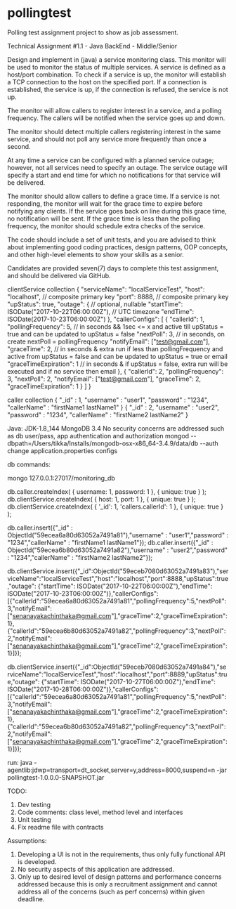 # pollingtest
Polling test assignment project to show as job assessment.

Technical Assignment #1.1 - Java BackEnd - Middle/Senior

Design and implement in (java) a service monitoring class. This monitor will be used to monitor the status of multiple services. A service is defined as a host/port combination. To check if a service is up, the monitor will establish a TCP connection to the host on the specified port. If a connection is established, the service is up, if the connection is refused, the service is not up.

The monitor will allow callers to register interest in a service, and a polling frequency. The callers will be notified when the service goes up and down.

The monitor should detect multiple callers registering interest in the same service, and should not poll any service more frequently than once a second.

At any time a service can be configured with a planned service outage; however, not all services need to specify an outage. The service outage will specify a start and end time for which no notifications for that service will be delivered.

The monitor should allow callers to define a grace time.  If a service is not responding, the monitor will wait for the grace time to expire before notifying any clients.  If the service goes back on line during this grace time, no notification will be sent.  If the grace time is less than the polling frequency, the monitor should schedule extra checks of the service.

 
The code should include a set of unit tests, and you are advised to think about implementing good coding practices, design patterns, OOP concepts, and other high-level elements to show your skills as a senior. 


Candidates are provided seven(7) days to complete this test assignment, and should be delivered via GitHub.

clientService collection
{
    "serviceName": "localServiceTest",
    "host": "localhost", // composite primary key
    "port": 8888, // composite primary key
    "upStatus": true,
    "outage": { // optional, nullable
    		"startTime": ISODate("2017-10-22T06:00:00Z"), // UTC timezone
    		"endTime": ISODate(2017-10-23T06:00:00Z")
	},
    "callerConfigs": [
        {
            "callerId": 1,
            "pollingFrequency": 5, // in seconds && 1sec <= x and active till upStatus = true and can be updated to upStatus = false
            "nextPoll": 3, // in seconds, on create nextPoll = pollingFrequency
            "notifyEmail": ["test@gmail.com"],
            "graceTime": 2, // in seconds & extra run if less than pollingFrequency and active from upStatus = false and can be updated to upStatus = true or email
            "graceTimeExpiration": 1 // in seconds & if upStatus = false, extra run will be executed and if no service then email
        },
        {
            "callerId": 2,
            "pollingFrequency": 3,
            "nextPoll": 2,
            "notifyEmail": ["test@gmail.com"],
            "graceTime": 2,
            "graceTimeExpiration": 1
        }
    ]
}

caller collection
{
	"_id" : 1,
	"username" : "user1",
	"password" : "1234",
	"callerName" : "firstName1 lastName1"
}
{
	"_id" : 2,
	"username" : "user2",
	"password" : "1234",
	"callerName" : "firstName2 lastName2"
}

Java: JDK-1.8_144
MongoDB 3.4
No security concerns are addressed such as db user/pass, app authentication and authorization
mongod --dbpath=/Users/tikka/Installs/mongodb-osx-x86_64-3.4.9/data/db --auth
change application.properties configs

db commands:

mongo 127.0.0.1:27017/monitoring_db

db.caller.createIndex( { username: 1, password: 1 }, { unique: true } );
db.clientService.createIndex( { host: 1, port: 1 }, { unique: true } );
db.clientService.createIndex( { '_id': 1, 'callers.callerId': 1 }, { unique: true } );

db.caller.insert({"_id" : ObjectId("59ecea6a80d63052a7491a81"),"username" : "user1","password" : "1234","callerName" : "firstName1 lastName1"});
db.caller.insert({"_id" : ObjectId("59ecea6b80d63052a7491a82"),"username" : "user2","password" : "1234","callerName" : "firstName2 lastName2"});

db.clientService.insert({"_id":ObjectId("59eceb7080d63052a7491a83"),"serviceName":"localServiceTest","host":"localhost","port":8888,"upStatus":true,"outage": {"startTime": ISODate("2017-10-22T06:00:00Z"),"endTime": ISODate("2017-10-23T06:00:00Z")},"callerConfigs":[{"callerId":"59ecea6a80d63052a7491a81","pollingFrequency":5,"nextPoll":3,"notifyEmail":["senanayakachinthaka@gmail.com"],"graceTime":2,"graceTimeExpiration":1},{"callerId":"59ecea6b80d63052a7491a82","pollingFrequency":3,"nextPoll":2,"notifyEmail":["senanayakachinthaka@gmail.com"],"graceTime":2,"graceTimeExpiration":1}]});

db.clientService.insert({"_id":ObjectId("59eceb7080d63052a7491a84"),"serviceName":"localServiceTest","host":"localhost","port":8889,"upStatus":true,"outage": {"startTime": ISODate("2017-10-27T06:00:00Z"),"endTime": ISODate("2017-10-28T06:00:00Z")},"callerConfigs":[{"callerId":"59ecea6a80d63052a7491a81","pollingFrequency":5,"nextPoll":3,"notifyEmail":["senanayakachinthaka@gmail.com"],"graceTime":2,"graceTimeExpiration":1},{"callerId":"59ecea6b80d63052a7491a82","pollingFrequency":3,"nextPoll":2,"notifyEmail":["senanayakachinthaka@gmail.com"],"graceTime":2,"graceTimeExpiration":1}]});

run:
java -agentlib:jdwp=transport=dt_socket,server=y,address=8000,suspend=n -jar pollingtest-1.0.0.0-SNAPSHOT.jar

TODO:
1. Dev testing
2. Code comments: class level, method level and interfaces
3. Unit testing
4. Fix readme file with contracts

Assumptions:
1. Developing a UI is not in the requirements, thus only fully functional API is developed.
2. No security aspects of this application are addressed.
3. Only up to desired level of design patterns and performance concerns addressed because this is only a recruitment assignment and cannot address all of the concerns (such as perf concerns) within given deadline.